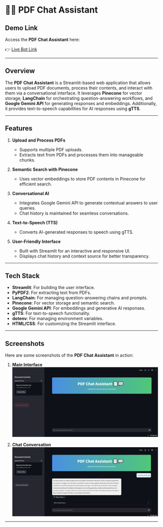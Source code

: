 # 📄💬 PDF Chat Assistant

## Demo Link
Access the **PDF Chat Assistant** here:

👉 [Live Bot Link](https://your-bot-link.com)


---

## Overview
The **PDF Chat Assistant** is a Streamlit-based web application that allows users to upload PDF documents, process their contents, and interact with them via a conversational interface. It leverages **Pinecone** for vector storage, **LangChain** for orchestrating question-answering workflows, and **Google Gemini API** for generating responses and embeddings. Additionally, it provides text-to-speech capabilities for AI responses using **gTTS**.

---

## Features
1. **Upload and Process PDFs**
   - Supports multiple PDF uploads.
   - Extracts text from PDFs and processes them into manageable chunks.

2. **Semantic Search with Pinecone**
   - Uses vector embeddings to store PDF contents in Pinecone for efficient search.

3. **Conversational AI**
   - Integrates Google Gemini API to generate contextual answers to user queries.
   - Chat history is maintained for seamless conversations.

4. **Text-to-Speech (TTS)**
   - Converts AI-generated responses to speech using gTTS.

5. **User-Friendly Interface**
   - Built with Streamlit for an interactive and responsive UI.
   - Displays chat history and context source for better transparency.

---

## Tech Stack
- **Streamlit**: For building the user interface.
- **PyPDF2**: For extracting text from PDFs.
- **LangChain**: For managing question-answering chains and prompts.
- **Pinecone**: For vector storage and semantic search.
- **Google Gemini API**: For embeddings and generative AI responses.
- **gTTS**: For text-to-speech functionality.
- **dotenv**: For managing environment variables.
- **HTML/CSS**: For customizing the Streamlit interface.

---

## Screenshots
Here are some screenshots of the **PDF Chat Assistant** in action:

1. **Main Interface**  
   ![Main Interface](https://github.com/anshul-beep/NLP-Project/blob/116817dd654919855532aa58d8408aa9486fc3ff/ScreenShots/main_interface.png)

2. **Chat Conversation**  
   ![Chat Conversation](https://github.com/anshul-beep/NLP-Project/blob/116817dd654919855532aa58d8408aa9486fc3ff/ScreenShots/Conversation.png)


---


